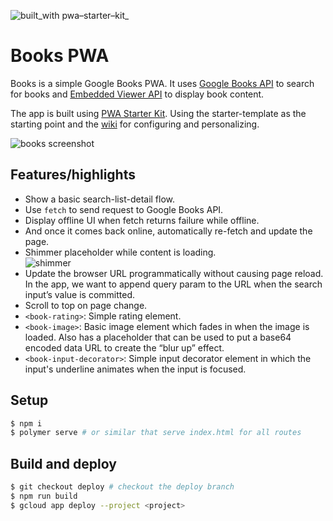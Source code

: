 ![built_with pwa–starter–kit_](https://img.shields.io/badge/built_with-pwa–starter–kit_-blue.svg)

# Books PWA

Books is a simple Google Books PWA. It uses [Google Books API](https://developers.google.com/books/docs/v1/reference/volumes/list) to search for books and [Embedded Viewer API](https://developers.google.com/books/docs/viewer/reference) to display book content.

The app is built using [PWA Starter Kit](https://github.com/PolymerLabs/pwa-starter-kit). Using the starter-template as the starting point and the [wiki](https://github.com/PolymerLabs/pwa-starter-kit/wiki) for configuring and personalizing.

![books screenshot](https://user-images.githubusercontent.com/116360/37737528-387678d8-2d11-11e8-8079-6a4025e7ed8e.jpg)

## Features/highlights

- Show a basic search-list-detail flow.
- Use `fetch` to send request to Google Books API.
- Display offline UI when fetch returns failure while offline.
- And once it comes back online, automatically re-fetch and update the page.
- Shimmer placeholder while content is loading.  
    ![shimmer](https://user-images.githubusercontent.com/116360/37739056-27dae81a-2d16-11e8-91c5-d4c724d6ced1.gif)
- Update the browser URL programmatically without causing page reload. In the app, we want to append query param to the URL when the search input’s value is committed.
- Scroll to top on page change.
- `<book-rating>`: Simple rating element.
- `<book-image>`: Basic image element which fades in when the image is loaded. Also has a placeholder that can be used to put a base64 encoded data URL to create the “blur up” effect.
- `<book-input-decorator>`: Simple input decorator element in which the input's underline animates when the input is focused.

## Setup
```bash
$ npm i
$ polymer serve # or similar that serve index.html for all routes
```

## Build and deploy
```bash
$ git checkout deploy # checkout the deploy branch
$ npm run build
$ gcloud app deploy --project <project>
```
